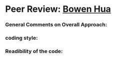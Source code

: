 # Peer Review: [Bowen Hua](https://github.com/bowenhua/SDS_385)

### General Comments on Overall Approach:
<!--Overally, you did a great job in excerceise 1 and 2. The fact that you are combining the text and python code in a notebook makes the notebook self-sufficient. It is very clear what you are planning to do and every small step that you take to tackle that step. In the first homework, you have benchmarked different methods using different plots that makes it much more easy to compare and understand. -->

### coding style:
<!--You have used jupyter notebook that in my humble opinion, is a great tool for both learning and developing. Still, when I want to develop a new code fron scratch, the first thing that I do is to open a jupyter notebook and code there or at least to try different ideas in a notebook and then try to convert it to a .py script. The fact that it is really easy to combine text, code, and plots in the same notebook make it a great tool. -->

<!--At the same time, you have tried to write a very module code that makes it great for both learning and also maintaining and developing on top of. -->

<!--Wherever that is possible you have used an external library such as numpy, scipy, matplotlib and sklearn and did not reinvent the wheel which is a great coding habit. Great job overall. -->


### Readibility of the code:
<!--A lot of inline comments and also combining text and code makes your code very readible and comprehinsible. It is obvious that you have spent some serious time generating great plots. Visualization is an important skill for a data-scientist and I see in your notebooks that you did a great job mastering it. -->


<!--### some final micro-comments: -->

